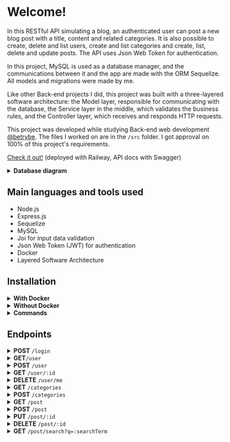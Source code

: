 # Welcome!

In this RESTful API simulating a blog, an authenticated user can post a new blog post with a title, content and related categories. It is also possible to create, delete and list users, create and list categories and create, list, delete and update posts. The API uses Json Web Token for authentication.

In this project, MySQL is used as a database manager, and the communications between it and the app are made with the ORM Sequelize. All models and migrations were made by me.

Like other Back-end projects I did, this project was built with a three-layered software architecture: the Model layer, responsible for communicating with the database, the Service layer in the middle, which validates the business rules, and the Controller layer, which receives and responds HTTP requests.

This project was developed while studying Back-end web development [@betrybe](https://github.com/betrybe). The files I worked on are in the ```/src``` folder. I got approval on 100% of this project's requirements.

[Check it out!](https://blogs-api-backend-production.up.railway.app/api-docs/) (deployed with Railway, API docs with Swagger)

<details>
<summary><strong>Database diagram</strong></summary>

![EER Diagram](https://user-images.githubusercontent.com/75266925/203593073-41acb414-3a4e-4bf2-95fc-78aa08276c38.png)

</details>

## Main languages and tools used

- Node.js
- Express.js
- Sequelize
- MySQL
- Joi for input data validation
- Json Web Token (JWT) for authentication
- Docker
- Layered Software Architecture

## Installation

<details>
<summary><strong>With Docker</strong></summary>

- Start the `blogs_api` and `blogs_api_db` containers with the `docker-compose up -d --build` command
- Access the `blogs_api` container terminal with `docker exec -it blogs_api bash`
- In the terminal, install the dependencies with `npm install`
- **All other node commands must be run inside the container**

</details>

<details>
<summary><strong>Without Docker</strong></summary>

- Install the dependencies with ``` npm install ``` (requires node on version 16)
- Configure a `.env` file based on the `.env.example` avaliable.

</details>

<details>
<summary><strong>Commands</strong></summary>

- Run the app with `npm start` or `npm run debug` (live reload)
- To run the project's requirements tests, use `npm test` for all tests or `npm test <test-name>` for a specific requirement (ex. `npm test req01`)
- Use `npm run drop` to delete the database
- Use `npm run prestart` to create the database and its tables
- Use `npm run seed` to populate the tables

</details>

## Endpoints

<details>
<summary><strong>POST</strong> <code>/login</code></summary>

<br />

- Validates the sent email and password and returns a JWT token.

<br />

- Example request body:

```json
  {
    "email": "string",
    "password": "string"
  }
```

- Example of returned token:

```json
{
  "token": "eyJhbGciOiJIUzI1NiIsInR5cCI6IkpXVCJ9.eyJzdWIiOiIxMjM0NTY3ODkwIiwibmFtZSI6IkpvaG4gRG9lIiwiaWF0IjoxNTE2MjM5MDIyfQ.SflKxwRJSMeKKF2QT4fwpMeJf36POk6yJV_adQssw5c"
}
```

Examples of *invalid* requests:
  
- Response for request without any of the required fields (status 400):

```json
{ "message": "Some required fields are missing" }
```
  
- Response for request where "email" and/or "password" are incorrect or do not exist (status 400):
  
  ```json
  { "message": "Invalid fields" }
  ```

</details>

<details>
<summary><strong>GET</strong><code>/user</code></summary>

<br />

- Returns an array with all the registered users ordered by their id, or an empty array if there are no users. **Requires a valid token**

<br />

- Example:

```json
[
  {
      "id": 1,
      "displayName": "Lewis Hamilton",
      "email": "lewishamilton@gmail.com",
      "image": "https://upload.wikimedia.org/wikipedia/commons/1/18/Lewis_Hamilton_2016_Malaysia_2.jpg"
  },
  {
      "id": 2,
      "displayName": "Brett Wiltshire",
      "email": "brett@email.com",
      "image": "http://4.bp.blogspot.com/_YA50adQ-7vQ/S1gfR_6ufpI/AAAAAAAAAAk/1ErJGgRWZDg/S45/brett.png"
  },
]
```

</details>

<details>
<summary><strong>POST</strong> <code>/user</code></summary>

<br />

- Creates a new user returns a valid Json Web Token. Validations are done in the request body. 

<br />

- Example request body:

```json
{
  "displayName": "Brett Wiltshire",
  "email": "brett@email.com",
  "password": "123456",
  "image": "http://4.bp.blogspot.com/_YA50adQ-7vQ/S1gfR_6ufpI/AAAAAAAAAAk/1ErJGgRWZDg/S45/brett.png"
  // image is not requireed
}
```

- Example of response for valid entry:

```json
  {
    "token": "eyJhbGciOiJIUzI1NiIsInR5cCI6IkpXVCJ9.eyJwYXlsb2FkIjp7ImlkIjo1LCJkaXNwbGF5TmFtZSI6InVzdWFyaW8gZGUgdGVzdGUiLCJlbWFpbCI6InRlc3RlQGVtYWlsLmNvbSIsImltYWdlIjoibnVsbCJ9LCJpYXQiOjE2MjAyNDQxODcsImV4cCI6MTYyMDY3NjE4N30.Roc4byj6mYakYqd9LTCozU1hd9k_Vw5IWKGL4hcCVG8"
  }
```

Examples of *invalid* requests:
  
- Response for request with the "displayName" field with less than 8 characters (status 400):

```json
{
  "message": "\"displayName\" length must be at least 8 characters long"
}
```
  
- Response for request with invalid "email" (status 400):
  
```json
{
  "message": "\"email\" must be a valid email"
}
```

- Response for request with an invalid "password" length (status 400):

```json
{
  "message": "\"password\" length must be at least 6 characters long"
}
```

- Response for request with an existing user (status 409):

```json
{
  "message": "User already registered"
}
```

</details>
  
<details>
<summary><strong>GET</strong> <code>/user/:id</code></summary>

<br />

- Returns the user with the specified id. **Requires a valid token**

<br />

- Example of response for valid entry:

```json
{
  "id": 1,
  "displayName": "Lewis Hamilton",
  "email": "lewishamilton@gmail.com",
  "image": "https://upload.wikimedia.org/wikipedia/commons/1/18/Lewis_Hamilton_2016_Malaysia_2.jpg"
}
```
 
- Response for invalid id (status 404):

```json
{
  "message": "User does not exist"
}
```

</details>

<details>
<summary><strong>DELETE</strong> <code>/user/me</code></summary>

<br />

- Deletes the logged in user according to the id in the token. **Requires a valid token**

<br />

</details>
  
<details>
<summary><strong>GET</strong> <code>/categories</code></summary>

<br />

- Returns an array with all the registered categories, or an empty array if there are none. **Requires a valid token**

<br />

- Example:

```json
[
  {
      "id": 1,
      "name": "Inovação"
  },
  {
      "id": 2,
      "name": "Escola"
  },

  /* ... */
]
```

</details>

<details>
<summary><strong>POST</strong> <code>/categories</code></summary>

<br />

- Adds a new category in the database and returns it with an inserted id. **Requires a valid token**

<br />

- Example request body:

```json
{
  "name": "Typescript"
}
```

- Example of response for valid entry:

```json
{
  "id": 3,
  "name": "Typescript"
}
```

- Response for request without a "name" field (status 400):

```json
  { "message": "\"name\" is required" }
```

</details>

<details>
<summary><strong>GET</strong> <code>/post</code></summary>

<br />

- Returns an array with all the registered posts, or an empty array if there are none. **Requires a valid token**

<br />

- Example:

```json
[
  {
    "id": 1,
    "title": "Post do Ano",
    "content": "Melhor post do ano",
    "userId": 1,
    "published": "2011-08-01T19:58:00.000Z",
    "updated": "2011-08-01T19:58:51.000Z",
    "user": {
      "id": 1,
      "displayName": "Lewis Hamilton",
      "email": "lewishamilton@gmail.com",
      "image": "https://upload.wikimedia.org/wikipedia/commons/1/18/Lewis_Hamilton_2016_Malaysia_2.jpg"
    },
    "categories": [
      {
        "id": 1,
        "name": "Inovação"
      }
    ]
  },
  
  /* ... */
]
```

</details>

<details>
<summary><strong>POST</strong> <code>/post</code></summary>

<br />

- Adds a new post and links it with its respective categories. Returns it with an inserted id. **Requires a valid token**

<br />

- Example request body:

```json
{
  "title": "Latest updates, August 1st",
  "content": "The whole text for the blog post goes here in this key",
  "categoryIds": [1, 2]
}
```

- Example of response for valid entry:

```json
{
  "id": 3,
  "title": "Latest updates, August 1st",
  "content": "The whole text for the blog post goes here in this key",
  "userId": 1,
  "updated": "2022-05-18T18:00:01.196Z",
  "published": "2022-05-18T18:00:01.196Z"
}
```

Examples of *invalid* requests:
  
- Response for request without any of the required felds (status 400):

```json
{
  "message": "Some required fields are missing"
}
```
  
- Response for request with non existant "categoryId" (status 400):
  
  ```json
{
  "message": "one or more \"categoryIds\" not found"
}
```

</details>

<details>
<summary><strong>GET</strong> <code>/post/:id</code></summary>

<br />

- Returns the post with the specified id. **Requires a valid token**

<br />

- Example of response for valid entry:

```json
{
  "id": 1,
  "title": "Post do Ano",
  "content": "Melhor post do ano",
  "userId": 1,
  "published": "2011-08-01T19:58:00.000Z",
  "updated": "2011-08-01T19:58:51.000Z",
  "user": {
      "id": 1,
      "displayName": "Lewis Hamilton",
      "email": "lewishamilton@gmail.com",
      "image": "https://upload.wikimedia.org/wikipedia/commons/1/18/Lewis_Hamilton_2016_Malaysia_2.jpg"
  },
  "categories": [
      {
          "id": 1,
          "name": "Inovação"
      }
  ]
}
```
 
- Response for invalid id (status 404):

```json
{
  "message": "Post does not exist"
}
```

</details>

<details>
<summary><strong>PUT</strong> <code>/post/:id</code></summary>

<br />

- Updates and returns the post with the specified id. Only the user that is the author of the post can update it, and only the "title" and "content" fields are updatable. **Requires a valid token**

<br />

- Example request body:

```json
{
  "title": "Latest updates, August 1st",
  "content": "The whole text for the blog post goes here in this key"
}
```

- Example of response for valid entry:

```json
{
  "id": 3,
  "title": "Latest updates, August 1st",
  "content": "The whole text for the blog post goes here in this key",
  "userId": 1,
  "published": "2022-05-18T18:00:01.000Z",
  "updated": "2022-05-18T18:07:32.000Z",
  "user": {
    "id": 1,
    "displayName": "Lewis Hamilton",
    "email": "lewishamilton@gmail.com",
    "image": "https://upload.wikimedia.org/wikipedia/commons/1/18/Lewis_Hamilton_2016_Malaysia_2.jpg"
  },
  "categories": [
    {
      "id": 1,
      "name": "Inovação"
    },
    {
      "id": 2,
      "name": "Escola"
    }
  ]
}
```
Examples of *invalid* requests:
  
- Response for request without any of the required felds (status 400):

```json
{
  "message": "Some required fields are missing"
}
```
  
- Response for request to update post of unauthorized user (status 401):
  
```json
  {
    "message": "Unauthorized user"
  }
```

</details>

<details>
<summary><strong>DELETE</strong> <code>/post/:id</code></summary>

<br />

- Deletes the post with the specified id. Only the user that is the author of the post can delete it. **Requires a valid token**

<br />

Examples of *invalid* requests:
  
- Response for request to delete post of unauthorized user (status 401):
  
  ```json
  {
    "message": "Unauthorized user"
  }
```

- Response for request with invalid id (status 404):
  
  ```json
{
  "message": "Post does not exist"
}
```

</details>

<details>
<summary><strong>GET</strong> <code>/post/search?q=:searchTerm</code></summary>

<br />

- Returns an array of posts matching the searchTerm in their titles and/or content. Returns an empty array if there are no matches. **Requires a valid token**

<br />

- Example of response for valid entry:

```json
// GET /post/search?q=Vamos que vamos

[
  {
    "id": 2,
    "title": "Vamos que vamos",
    "content": "Foguete não tem ré",
    "userId": 1,
    "published": "2011-08-01T19:58:00.000Z",
    "updated": "2011-08-01T19:58:51.000Z",
    "user": {
      "id": 1,
      "displayName": "Lewis Hamilton",
      "email": "lewishamilton@gmail.com",
      "image": "https://upload.wikimedia.org/wikipedia/commons/1/18/Lewis_Hamilton_2016_Malaysia_2.jpg"
    },
    "categories": [
      {
        "id": 2,
        "name": "Escola"
      }
    ]
  }
]
```

</details>
